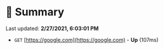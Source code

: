 # 📖 Summary
Last updated: **2/27/2021, 6:03:01 PM**

- `GET` [https://google.com](https://google.com) - **Up** (107ms)
